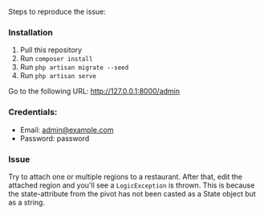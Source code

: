 Steps to reproduce the issue:

### Installation
1. Pull this repository
2. Run `composer install`
3. Run `php artisan migrate --seed`
4. Run `php artisan serve`

Go to the following URL:  http://127.0.0.1:8000/admin

### Credentials:
- Email: admin@example.com
- Password: password

### Issue
Try to attach one or multiple regions to a restaurant. After that, edit the attached region and you'll 
see a `LogicException` is thrown. This is because the state-attribute from the pivot has not been casted
as a State object but as a string.
